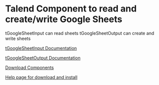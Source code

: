 # Talend Component to read and create/write Google Sheets
tGoogleSheetInput can read sheets
tGoogleSheetOutput can create and write sheets

[tGoogleSheetInput Documentation](https://github.com/jlolling/talendcomp_tGoogleSheet/blob/master/doc/tGoogleSheetInput.pdf)

[tGoogleSheetOutput Documentation](https://github.com/jlolling/talendcomp_tGoogleSheet/blob/master/doc/tGoogleSheetOutput.pdf)

[Download Components](https://github.com/jlolling/talendcomp_tGoogleSheet/releases)

[Help page for download and install](https://jan-lolling.de/)


